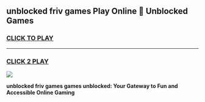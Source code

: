 
## unblocked friv games Play Online 👋 Unblocked Games
<h3>
<a href="https://premium.freeplayer.one?title=unblocked_friv_games&ref=19F">CLICK TO PLAY</a></h3>
<hr>

<h3>
<a href="https://premium.freeplayer.one?title=unblocked_friv_games&ref=19F">CLICK 2 PLAY</a>
  
</h3>

<a href="https://premium.freeplayer.one?title=unblocked_friv_games&ref=19F"><img src="https://clearcache.store/games.png"></a>


**unblocked friv games games unblocked: Your Gateway to Fun and Accessible Online Gaming**
